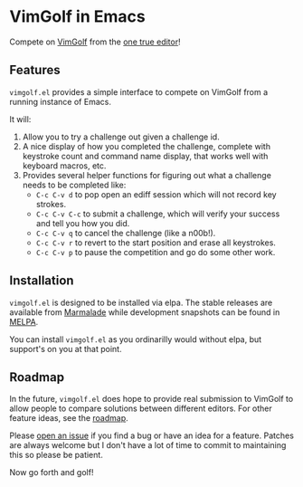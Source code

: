 # VimGolf in Emacs

Compete on [VimGolf][] from the [one true editor][]!

## Features

`vimgolf.el` provides a simple interface to compete on VimGolf from a running instance of Emacs.

It will:

1. Allow you to try a challenge out given a challenge id.
2. A nice display of how you completed the challenge, complete with keystroke count and command name display, that works well with keyboard macros, etc.
3. Provides several helper functions for figuring out what a challenge needs to be completed like:
    - `C-c C-v d` to pop open an ediff session which will not record key strokes.
    - `C-c C-v C-c` to submit a challenge, which will verify your success and tell you how you did.
    - `C-c C-v q` to cancel the challenge (like a n00b!).
    - `C-c C-v r` to revert to the start position and erase all keystrokes.
    - `C-c C-v p` to pause the competition and go do some other work.

## Installation

`vimgolf.el` is designed to be installed via elpa. The stable releases are available from [Marmalade][] while development snapshots can be found in [MELPA][].

You can install `vimgolf.el` as you ordinarilly would without elpa, but support's on you at that point.

## Roadmap

In the future, `vimgolf.el` does hope to provide real submission to VimGolf to allow people to compare solutions between different editors. For other feature ideas, see the [roadmap][].

Please [open an issue][] if you find a bug or have an idea for a feature. Patches are always welcome but I don't have a lot of time to commit to maintaining this so please be patient.

Now go forth and golf!

[vimgolf]: http://vimgolf.com/
[one true editor]: http://www.gnu.org/software/emacs/
[marmalade]: http://marmalade-repo.org/about
[melpa]: http://melpa.milkbox.net/
[roadmap]: https://github.com/igrigorik/vimgolf/blob/master/emacs/ROADMAP.md
[open an issue]: https://github.com/igrigorik/vimgolf/issues
